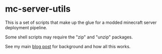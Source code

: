 # mc-server-utils

This is a set of scripts that make up the glue for a modded minecraft server deployment pipeline.

Some shell scripts may require the "zip" and "unzip" packages.

See my main [blog post]() for background and how all this works.